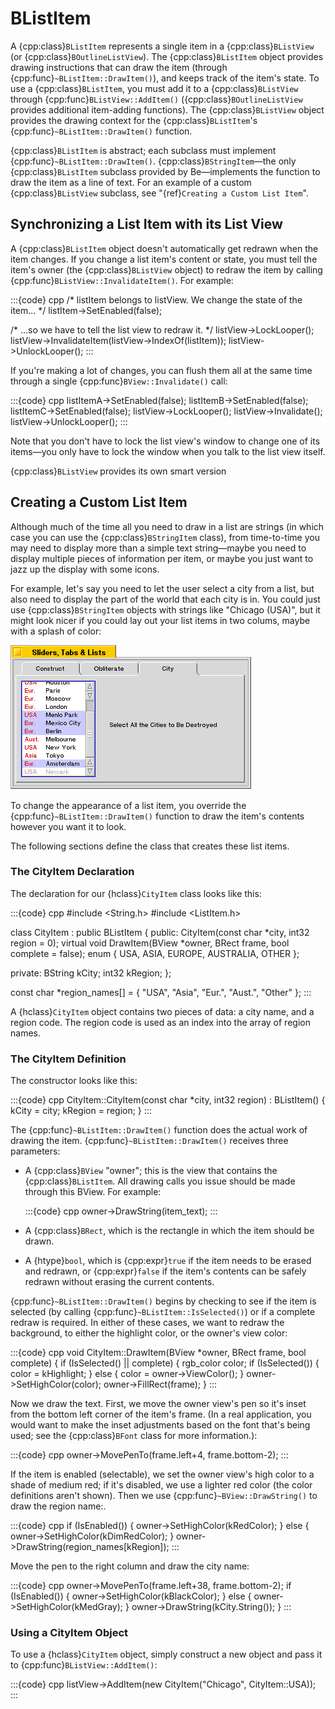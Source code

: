 # BListItem

A {cpp:class}`BListItem` represents a single item in a
{cpp:class}`BListView` (or {cpp:class}`BOutlineListView`). The
{cpp:class}`BListItem` object provides drawing instructions that can draw
the item (through {cpp:func}`~BListItem::DrawItem()`), and keeps track of
the item's state. To use a {cpp:class}`BListItem`, you must add it to a
{cpp:class}`BListView` through {cpp:func}`BListView::AddItem()`
({cpp:class}`BOutlineListView` provides additional item-adding functions).
The {cpp:class}`BListView` object provides the drawing context for the
{cpp:class}`BListItem`'s {cpp:func}`~BListItem::DrawItem()` function.

{cpp:class}`BListItem` is abstract; each subclass must implement
{cpp:func}`~BListItem::DrawItem()`. {cpp:class}`BStringItem`—the only
{cpp:class}`BListItem` subclass provided by Be—implements the function to
draw the item as a line of text. For an example of a custom
{cpp:class}`BListView` subclass, see "{ref}`Creating a Custom List Item`".

## Synchronizing a List Item with its List View

A {cpp:class}`BListItem` object doesn't automatically get redrawn when the
item changes. If you change a list item's content or state, you must tell
the item's owner (the {cpp:class}`BListView` object) to redraw the item by
calling {cpp:func}`BListView::InvalidateItem()`. For example:

:::{code} cpp
/* listItem belongs to listView.
   We change the state of the item... */
listItem->SetEnabled(false);

/* ...so we have to tell the list view to redraw it. */
listView->LockLooper();
listView->InvalidateItem(listView->IndexOf(listItem));
listView->UnlockLooper();
:::

If you're making a lot of changes, you can flush them all at the same time
through a single {cpp:func}`BView::Invalidate()` call:

:::{code} cpp
listItemA->SetEnabled(false);
listItemB->SetEnabled(false);
listItemC->SetEnabled(false);
listView->LockLooper();
listView->Invalidate();
listView->UnlockLooper();
:::

Note that you don't have to lock the list view's window to change one of
its items—you only have to lock the window when you talk to the list view
itself.

{cpp:class}`BListView` provides its own smart version

## Creating a Custom List Item

Although much of the time all you need to draw in a list are strings (in
which case you can use the {cpp:class}`BStringItem` class), from
time-to-time you may need to display more than a simple text string—maybe
you need to display multiple pieces of information per item, or maybe you
just want to jazz up the display with some icons.

For example, let's say you need to let the user select a city from a list,
but also need to display the part of the world that each city is in. You
could just use {cpp:class}`BStringItem` objects with strings like "Chicago
(USA)", but it might look nicer if you could lay out your list items in two
colums, maybe with a splash of color:

![Custom ListItem](./_static/images/custlistitem.png)

To change the appearance of a list item, you override the
{cpp:func}`~BListItem::DrawItem()` function to draw the item's contents
however you want it to look.

The following sections define the class that creates these list items.

### The CityItem Declaration

The declaration for our {hclass}`CityItem` class looks like this:

:::{code} cpp
#include <String.h>
#include <ListItem.h>

class CityItem : public BListItem
{
   public:
      CityItem(const char *city, int32 region = 0);
      virtual void DrawItem(BView *owner,
            BRect frame,
            bool complete = false);
      enum { USA, ASIA, EUROPE, AUSTRALIA, OTHER };

   private:
      BString kCity;
      int32 kRegion;
};

const char *region_names[] = {
   "USA", "Asia", "Eur.", "Aust.", "Other"
};
:::

A {hclass}`CityItem` object contains two pieces of data: a city name, and
a region code. The region code is used as an index into the array of region
names.

### The CityItem Definition

The constructor looks like this:

:::{code} cpp
CityItem::CityItem(const char *city, int32 region)
         : BListItem()
{
   kCity = city;
   kRegion = region;
}
:::

The {cpp:func}`~BListItem::DrawItem()` function does the actual work of
drawing the item. {cpp:func}`~BListItem::DrawItem()` receives three
parameters:

- A {cpp:class}`BView` "owner"; this is the view that contains the
{cpp:class}`BListItem`. All drawing calls you issue should be made through
this BView. For example:

  :::{code} cpp
owner->DrawString(item_text);
:::

- A {cpp:class}`BRect`, which is the rectangle in which the item should be
drawn.

- A {htype}`bool`, which is {cpp:expr}`true` if the item needs to be erased
and redrawn, or {cpp:expr}`false` if the item's contents can be safely
redrawn without erasing the current contents.

{cpp:func}`~BListItem::DrawItem()` begins by checking to see if the item
is selected (by calling {cpp:func}`~BListItem::IsSelected()`) or if a
complete redraw is required. In either of these cases, we want to redraw
the background, to either the highlight color, or the owner's view color:

:::{code} cpp
void CityItem::DrawItem(BView *owner, BRect frame,
                        bool complete)
{
   if (IsSelected() || complete) {
      rgb_color color;
      if (IsSelected()) {
         color = kHighlight;
      }
      else {
         color = owner->ViewColor();
      }
      owner->SetHighColor(color);
      owner->FillRect(frame);
   }
:::

Now we draw the text. First, we move the owner view's pen so it's inset
from the bottom left corner of the item's frame. (In a real application,
you would want to make the inset adjustments based on the font that's being
used; see the {cpp:class}`BFont` class for more information.):

:::{code} cpp
owner->MovePenTo(frame.left+4, frame.bottom-2);
:::

If the item is enabled (selectable), we set the owner view's high color to
a shade of medium red; if it's disabled, we use a lighter red color (the
color definitions aren't shown). Then we use
{cpp:func}`~BView::DrawString()` to draw the region name:.

:::{code} cpp
if (IsEnabled()) {
      owner->SetHighColor(kRedColor);
   }
   else {
      owner->SetHighColor(kDimRedColor);
   }
   owner->DrawString(region_names[kRegion]);
:::

Move the pen to the right column and draw the city name:

:::{code} cpp
owner->MovePenTo(frame.left+38, frame.bottom-2);
   if (IsEnabled()) {
      owner->SetHighColor(kBlackColor);
   }
   else {
      owner->SetHighColor(kMedGray);
   }
   owner->DrawString(kCity.String());
}
:::

### Using a CityItem Object

To use a {hclass}`CityItem` object, simply construct a new object and pass
it to {cpp:func}`BListView::AddItem()`:

:::{code} cpp
listView->AddItem(new CityItem("Chicago", CityItem::USA));
:::
